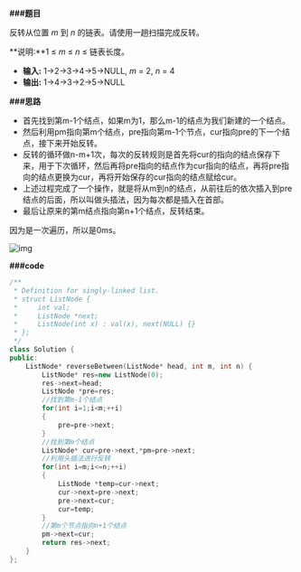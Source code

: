 **###题目**

反转从位置 *m* 到 *n* 的链表。请使用一趟扫描完成反转。

**说明:**1 ≤ *m* ≤ *n* ≤ 链表长度。

- **输入:** 1->2->3->4->5->NULL, *m* = 2, *n* = 4
- **输出:** 1->4->3->2->5->NULL

**###思路**

- 首先找到第m-1个结点，如果m为1，那么m-1的结点为我们新建的一个结点。
- 然后利用pm指向第m个结点，pre指向第m-1个节点，cur指向pre的下一个结点，接下来开始反转。
- 反转的循环做n-m+1次，每次的反转规则是首先将cur的指向的结点保存下来，用于下次循环，然后再将pre指向的结点作为cur指向的结点，再将pre指向的结点更换为cur，再将开始保存的cur指向的结点赋给cur。
- 上述过程完成了一个操作，就是将从m到n的结点，从前往后的依次插入到pre结点的后面，所以叫做头插法，因为每次都是插入在首部。
- 最后让原来的第m结点指向第n+1个结点，反转结束。

因为是一次遍历，所以是0ms。

![img](https://pic1.zhimg.com/80/v2-b5fc33475647af5f6ba1cdfe01ba75fc_720w.jpg)

**###code**

```cpp
/**
 * Definition for singly-linked list.
 * struct ListNode {
 *     int val;
 *     ListNode *next;
 *     ListNode(int x) : val(x), next(NULL) {}
 * };
 */
class Solution {
public:
    ListNode* reverseBetween(ListNode* head, int m, int n) {
        ListNode* res=new ListNode(0);
        res->next=head;
        ListNode *pre=res;
        //找到第m-1个结点
        for(int i=1;i<m;++i)
        {
            pre=pre->next;
        }
        //找到第m个结点
        ListNode* cur=pre->next,*pm=pre->next;
        //利用头插法进行反转
        for(int i=m;i<=n;++i)
        {
            ListNode *temp=cur->next;
            cur->next=pre->next;
            pre->next=cur;
            cur=temp;
        }
        //第m个节点指向n+1个结点
        pm->next=cur;
        return res->next;
    }
};
```